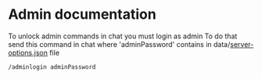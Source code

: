 # Admin documentation

To unlock admin commands in chat you must login as admin
To do that send this command in chat where 'adminPassword' contains in data/[server-options.json](server-options.md) file

```
/adminlogin adminPassword
```